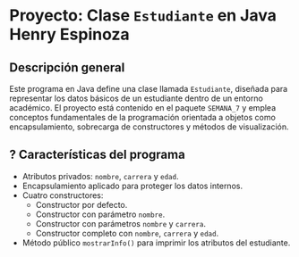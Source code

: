 # Proyecto: Clase `Estudiante` en Java   Henry Espinoza

## Descripción general

Este programa en Java define una clase llamada `Estudiante`, diseñada para representar los datos básicos de un estudiante dentro de un entorno académico. El proyecto está contenido en el paquete `SEMANA_7` y emplea conceptos fundamentales de la programación orientada a objetos como encapsulamiento, sobrecarga de constructores y métodos de visualización.

## ? Características del programa

- Atributos privados: `nombre`, `carrera` y `edad`.
- Encapsulamiento aplicado para proteger los datos internos.
- Cuatro constructores:
  - Constructor por defecto.
  - Constructor con parámetro `nombre`.
  - Constructor con parámetros `nombre` y `carrera`.
  - Constructor completo con `nombre`, `carrera` y `edad`.
- Método público `mostrarInfo()` para imprimir los atributos del estudiante.
